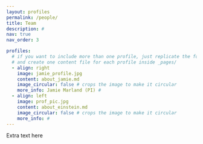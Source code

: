 ```yaml
---
layout: profiles
permalink: /people/
title: Team
description: #
nav: true
nav_order: 3

profiles:
  # if you want to include more than one profile, just replicate the following block
  # and create one content file for each profile inside _pages/
  - align: right
    image: jamie_profile.jpg
    content: about_jamie.md
    image_circular: false # crops the image to make it circular
    more_info: Jamie Marland (PI) #
  - align: left
    image: prof_pic.jpg
    content: about_einstein.md
    image_circular: false # crops the image to make it circular
    more_info: #
---
```


Extra text here
